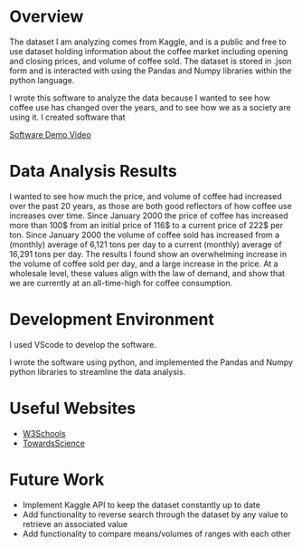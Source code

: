 # Overview

The dataset I am analyzing comes from Kaggle, and is a public and free to use dataset holding information about the coffee market including opening and closing prices, and volume of coffee sold.
The dataset is stored in .json form and is interacted with using the Pandas and Numpy libraries within the python language.

I wrote this software to analyze the data because I wanted to see how coffee use has changed over the years, and to see how we as a society are using it. I created software that 

[Software Demo Video](https://youtu.be/VXAxxaZAQdU)

# Data Analysis Results

I wanted to see how much the price, and volume of coffee had increased over the past 20 years, as those are both good reflectors of how coffee use increases over time.
Since January 2000 the price of coffee has increased more than 100$ from an initial price of 116$ to a current price of 222$ per ton.
Since January 2000 the volume of coffee sold has increased from a (monthly) average of 6,121 tons per day to a current (monthly) average of 16,291 tons per day.
The results I found show an overwhelming increase in the volume of coffee sold per day, and a large increase in the price. At a wholesale level, these values align with the law of demand, and show that we are currently at an all-time-high for coffee consumption.

# Development Environment

I used VScode to develop the software.

I wrote the software using python, and implemented the Pandas and Numpy python libraries to streamline the data analysis.

# Useful Websites

* [W3Schools](https://www.w3schools.com/)
* [TowardsScience](https://towardsdatascience.com/getting-started-to-data-analysis-with-python-pandas-with-titanic-dataset-a195ab043c77)

# Future Work

* Implement Kaggle API to keep the dataset constantly up to date
* Add functionality to reverse search through the dataset by any value to retrieve an associated value
* Add functionality to compare means/volumes of ranges with each other